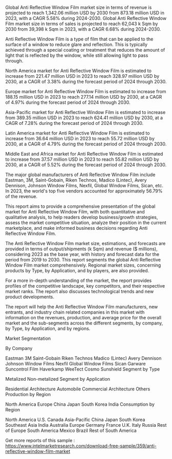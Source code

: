 Global Anti Reflective Window Film market size in terms of revenue is projected to reach 1,342.06 million USD by 2030 from 873.18 million USD in 2023, with a CAGR 5.58% during 2024-2030. Global Anti Reflective Window Film market size in terms of sales is projected to reach 62,043 k Sqm by 2030 from 39,398 k Sqm in 2023, with a CAGR 6.68% during 2024-2030.

Anti Reflective Window Film is a type of film that can be applied to the surface of a window to reduce glare and reflection. This is typically achieved through a special coating or treatment that reduces the amount of light that is reflected by the window, while still allowing light to pass through.

North America market for Anti Reflective Window Film is estimated to increase from 221.47 million USD in 2023 to reach 328.97 million USD by 2030, at a CAGR of 3.38% during the forecast period of 2024 through 2030.

Europe market for Anti Reflective Window Film is estimated to increase from 188.15 million USD in 2023 to reach 277.14 million USD by 2030, at a CAGR of 4.97% during the forecast period of 2024 through 2030.

Asia-Pacific market for Anti Reflective Window Film is estimated to increase from 389.35 million USD in 2023 to reach 624.41 million USD by 2030, at a CAGR of 7.28% during the forecast period of 2024 through 2030.

Latin America market for Anti Reflective Window Film is estimated to increase from 36.64 million USD in 2023 to reach 55.72 million USD by 2030, at a CAGR of 4.79% during the forecast period of 2024 through 2030.

Middle East and Africa market for Anti Reflective Window Film is estimated to increase from 37.57 million USD in 2023 to reach 55.82 million USD by 2030, at a CAGR of 5.52% during the forecast period of 2024 through 2030.

The major global manufacturers of Anti Reflective Window Film include Eastman, 3M, Saint-Gobain, Riken Technos, Madico (Lintec), Avery Dennison, Johnson Window Films, Nexfil, Global Window Films, Sican, etc. In 2023, the world's top five vendors accounted for approximately 56.79% of the revenue.

This report aims to provide a comprehensive presentation of the global market for Anti Reflective Window Film, with both quantitative and qualitative analysis, to help readers develop business/growth strategies, assess the market competitive situation, analyze their position in the current marketplace, and make informed business decisions regarding Anti Reflective Window Film.

The Anti Reflective Window Film market size, estimations, and forecasts are provided in terms of output/shipments (k Sqm) and revenue ($ millions), considering 2023 as the base year, with history and forecast data for the period from 2019 to 2030. This report segments the global Anti Reflective Window Film market comprehensively. Regional market sizes, concerning products by Type, by Application, and by players, are also provided.

For a more in-depth understanding of the market, the report provides profiles of the competitive landscape, key competitors, and their respective market ranks. The report also discusses technological trends and new product developments.

The report will help the Anti Reflective Window Film manufacturers, new entrants, and industry chain related companies in this market with information on the revenues, production, and average price for the overall market and the sub-segments across the different segments, by company, by Type, by Application, and by regions.

Market Segmentation

By Company

Eastman
3M
Saint-Gobain
Riken Technos
Madico (Lintec)
Avery Dennison
Johnson Window Films
Nexfil
Global Window Films
Sican
Garware Suncontrol Film
Haverkamp
WeeTect
Cosmo Sunshield
Segment by Type

Metalized
Non-metalized
Segment by Application

Residential Architecture
Automobile
Commercial Architecture
Others
Production by Region

North America
Europe
China
Japan
South Korea
India
Consumption by Region

North America
U.S.
Canada
Asia-Pacific
China
Japan
South Korea
Southeast Asia
India
Australia
Europe
Germany
France
U.K.
Italy
Russia
Rest of Europe
South America
Mexico
Brazil
Rest of South America

Get more reports of this sample : https://www.intelmarketresearch.com/download-free-sample/359/anti-reflective-window-film-market
